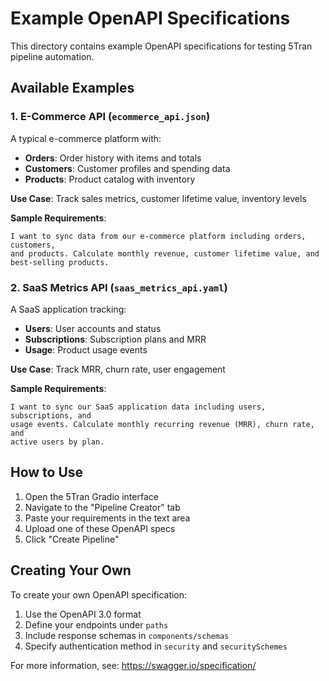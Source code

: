 # Example OpenAPI Specifications

This directory contains example OpenAPI specifications for testing 5Tran pipeline automation.

## Available Examples

### 1. E-Commerce API (`ecommerce_api.json`)
A typical e-commerce platform with:
- **Orders**: Order history with items and totals
- **Customers**: Customer profiles and spending data
- **Products**: Product catalog with inventory

**Use Case**: Track sales metrics, customer lifetime value, inventory levels

**Sample Requirements**:
```
I want to sync data from our e-commerce platform including orders, customers, 
and products. Calculate monthly revenue, customer lifetime value, and 
best-selling products.
```

### 2. SaaS Metrics API (`saas_metrics_api.yaml`)
A SaaS application tracking:
- **Users**: User accounts and status
- **Subscriptions**: Subscription plans and MRR
- **Usage**: Product usage events

**Use Case**: Track MRR, churn rate, user engagement

**Sample Requirements**:
```
I want to sync our SaaS application data including users, subscriptions, and 
usage events. Calculate monthly recurring revenue (MRR), churn rate, and 
active users by plan.
```

## How to Use

1. Open the 5Tran Gradio interface
2. Navigate to the "Pipeline Creator" tab
3. Paste your requirements in the text area
4. Upload one of these OpenAPI specs
5. Click "Create Pipeline"

## Creating Your Own

To create your own OpenAPI specification:

1. Use the OpenAPI 3.0 format
2. Define your endpoints under `paths`
3. Include response schemas in `components/schemas`
4. Specify authentication method in `security` and `securitySchemes`

For more information, see: https://swagger.io/specification/

